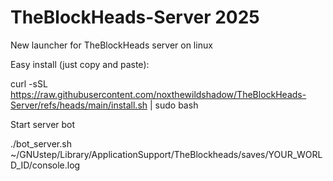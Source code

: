 # TheBlockHeads-Server 2025
New launcher for TheBlockHeads server on linux

Easy install (just copy and paste):

curl -sSL https://raw.githubusercontent.com/noxthewildshadow/TheBlockHeads-Server/refs/heads/main/install.sh | sudo bash


Start server bot

./bot_server.sh ~/GNUstep/Library/ApplicationSupport/TheBlockheads/saves/YOUR_WORLD_ID/console.log
